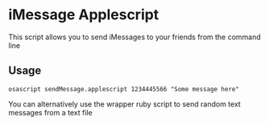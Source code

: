 iMessage Applescript
====================

This script allows you to send iMessages to your friends from the command line

Usage
-----
`osascript sendMessage.applescript 1234445566 "Some message here"`

You can alternatively use the wrapper ruby script to send random text messages from a text file
